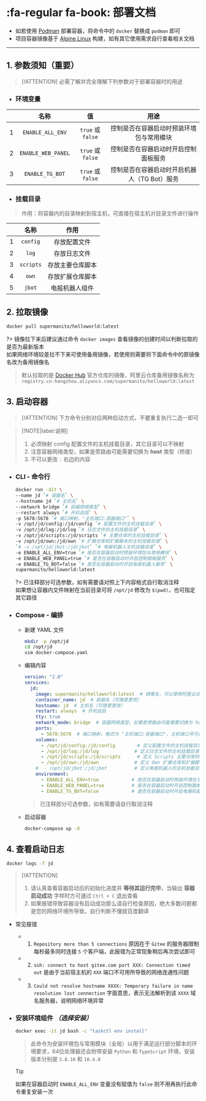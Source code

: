 # :fa-regular fa-book: 部署文档
- 如若使用 [Podman](https://podman.io) 部署容器，将命令中的 `docker` 替换成 `podman` 即可
- 项目容器镜像基于 [Alpine Linux](https://www.alpinelinux.org) 构建，如有其它使用需求自行查看相关文档

***

## 1. 参数须知（重要）
> [!ATTENTION]
> 必需了解并完全理解下列参数对于部署容器时的用途

- ### 环境变量 <!-- {docsify-ignore} -->

|       |          名称           |         值          |                   用途                 |
| :---: | :--------------------: | :---------------: | :--------------------------------------: |
|   1   |    `ENABLE_ALL_ENV`    |  `true` 或 `false`  |   控制是否在容器启动时预装环境包与常用模块    |
|   2   |   `ENABLE_WEB_PANEL`   |  `true` 或 `false`  |     控制是否在容器启动时开启控制面板服务     |
|   3   |    `ENABLE_TG_BOT`     |  `true` 或 `false`  | 控制是否在容器启动时开启机器人（TG Bot）服务 |

- ### 挂载目录 <!-- {docsify-ignore} -->

> 作用：将容器内的目录映射到宿主机，可直接在宿主机对目录文件进行操作

|       |    名称    |      作用      |
| :---: | :-------: | :------------: |
|   1   | `config`  |   存放配置文件   |
|   2   |   `log`   |   存放日志文件   |
|   3   | `scripts` | 存放主要仓库脚本 |
|   4   |   `own`   | 存放扩展仓库脚本 |
|   5   |  `jbot`   |  电报机器人组件  |

## 2. 拉取镜像
```bash
docker pull supermanito/helloworld:latest
```
?> 镜像拉下来后建议通过命令 `docker images` 查看镜像的创建时间以判断拉取的是否为最新版本\
  如果网络环境较差拉不下来可使用备用镜像，若使用则需要将下面命令中的原镜像名改为备用镜像名
> 默认拉取的是 [Docker Hub](https://hub.docker.com/r/supermanito/helloworld) 官方仓库的镜像，阿里云仓库备用镜像名称为 `registry.cn-hangzhou.aliyuncs.com/supermanito/helloworld:latest`

## 3. 启动容器
> [!ATTENTION]
 下方命令分别对应两种启动方式，不要重复执行二选一即可

> [!NOTE|label:说明]
> 1. 必须映射 config 配置文件的主机挂载目录，其它目录可以不映射
> 2. 注意容器网络类型，如果是旁路由可能需要切换为 **host** 类型（桥接）
> 3. 不可以更改 `:` 右边的内容

- ### CLI - 命令行

    ```bash
    docker run -dit \
    --name jd `# 容器名` \
    --hostname jd `# 主机名` \
    --network bridge `# 容器网络类型` \
    --restart always `# 开机自启` \
    -p 5678:5678 `# 端口映射，"主机端口:容器端口"` \
    -v /opt/jd/config:/jd/config `# 配置文件的主机挂载目录` \
    -v /opt/jd/log:/jd/log `# 日志文件的主机挂载目录` \
    -v /opt/jd/scripts:/jd/scripts `# 主要仓库的主机挂载目录` \
    -v /opt/jd/own:/jd/own `# 扩展仓库和扩展脚本的主机挂载目录` \
    `# -v /opt/jd/jbot:/jd/jbot` `# 电报机器人主机挂载目录` \
    -e ENABLE_ALL_ENV=true `# 是否在容器启动时预装环境包与常用模块` \
    -e ENABLE_WEB_PANEL=true `# 是否在容器启动时开启控制面板服务` \
    -e ENABLE_TG_BOT=false `# 是否在容器启动时开启电报机器人服务` \
    supermanito/helloworld:latest
    ```

  ?> 已注释部分可选参数，如有需要请对照上下内容格式自行取消注释\
     如果想让容器内文件映射在当前目录可将 `/opt/jd` 修改为 `$(pwd)`，也可指定其它路径

- ### Compose - 编排

  - 新建 YAML 文件

    ```bash
    mkdir -p /opt/jd
    cd /opt/jd
    vim docker-compose.yaml
    ```

  - 编辑内容

    ```yaml
    version: "2.0"
    services:
      jd:
        image: supermanito/helloworld:latest  # 镜像名，可以使用阿里云仓库的备用镜像
        container_name: jd  # 容器名（可随意更改）
        hostname: jd  # 主机名（可随意更改）
        restart: always  # 开机自启
        tty: true
        network_mode: bridge  # 容器网络类型，如果是旁路由可能需要切换为 host 类型（桥接），默认为 NAT
        ports:
          - 5678:5678  # 端口映射，格式为 "主机端口:容器端口"，主机端口号可自定义，容器端口用来访问控制面板不可修改
        volumes:
          - /opt/jd/config:/jd/config        # 定义配置文件的主机挂载目录
          - /opt/jd/log:/jd/log             # 定义日志文件的主机挂载目录
          - /opt/jd/scripts:/jd/scripts      # 定义 Scripts 主要仓库的主机挂载目录
          - /opt/jd/own:/jd/own             # 定义 Own 扩展仓库和扩展脚本的主机挂载目录
        #  - /opt/jd/jbot:/jd/jbot          # 定义电报机器人的主机挂载目录
        environment:
          - ENABLE_ALL_ENV=true            # 是否在容器启动时预装环境包与常用模块
          - ENABLE_WEB_PANEL=true          # 是否在容器启动时开启控制面板服务
          - ENABLE_TG_BOT=false            # 是否在容器启动时开启电报机器人服务
    ```
    > 已注释部分可选参数，如有需要请自行取消注释

  - 启动容器

    ```bash
    docker-compose up -d
    ```

## 4. 查看启动日志

```bash
docker logs -f jd
```

> [!ATTENTION]
> 1. 请认真查看容器启动后的初始化进度并 **等待其运行完毕**，当输出 **容器启动成功** 字样时方可通过 `Ctrl + C` 退出查看
> 2. 如果报错导致容器没有启动成功那么请自行检查原因，绝大多数问题都是您的网络环境所导致，自行判断不懂就百度翻译

  - 常见报错

    - 1. `Repository more than 5 connections` 原因在于 `Gitee` 的服务器限制每秒最多同时连接 `5` 个客户端，此报错为正常现象稍后再次尝试即可
    - 2. `ssh: connect to host gitee.com port XXX: Connection timed out` 是由于当前宿主机的 `XXX` 端口不可用所导致的网络连通性问题
    - 3. `Could not resolve hostname XXXX: Temporary failure in name resolution lost connection` 字面意思，表示无法解析到该 `XXXX` 域名服务器，说明网络环境异常

  - ### 安装环境组件 _（选择安装）_ <!-- {docsify-ignore} -->

    ```bash
    docker exec -it jd bash -c "taskctl env install"
    ```
    > 此命令为安装环境包与常用模块（全局）以用于满足运行部分脚本的环境要求，64位处理器还会附带安装 `Python` 和 `TypeScript` 环境，安装版本分别是 `3.8.10` 和 `10.4.0`

    > [!TIP]
    > 如果在容器启动时 `ENABLE_ALL_ENV` 变量没有赋值为 `false` 则不用再执行此命令重复安装一次
